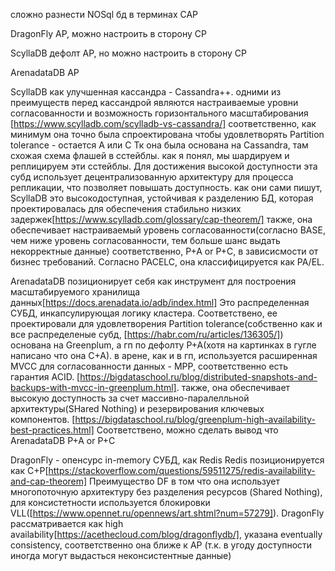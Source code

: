 сложно разнести NOSql бд в терминах САР 

DragonFly AP, можно настроить в сторону CP

ScyllaDB дефолт AP, но можно настроить в сторону CP

ArenadataDB AP 


ScyllaDB как улучшенная кассандра - Cassandra++. 
одними из преимуществ перед кассандрой являются настраиваемые уровни согласованности и возможность горизонтального масштабирования [https://www.scylladb.com/scylladb-vs-cassandra/]
соответственно, как минимум она точно была спроектирована чтобы удовлетворять Partition tolerance - остается A или C
Тк она была основана на Cassandra, там схожая схема флашей в сстейблы. как я понял, мы шардируем и реплицируем эти сстейблы.
Для достижения высокой доступности эта субд использует децентрализованную архитектуру для процесса репликации, что позволяет повышать доступность.
как они сами пишут, ScyllaDB это высокодоступная, устойчивая к разделению БД, которая проектировалась для обеспечения стабильно низких задержек[https://www.scylladb.com/glossary/cap-theorem/]
также, она обеспечивает настраиваемый уровень согласованности(согласно BASE, чем ниже уровень согласованности, тем больше шанс выдать некорректные данные)
соответственно, P+A or P+C, в зависисмости от бизнес требований. Согласно PACELC, она классифицируется как PA/EL.


ArenadataDB позиционирует себя как инструмент для построения масштабируемого хранилища данных[https://docs.arenadata.io/adb/index.html]
Это распределенная СУБД, инкапсулирующая логику кластера. Соответствено, ее проектировали для удовлетворения Partition tolerance(собственно как и все распределеные субд, [https://habr.com/ru/articles/136305/])
основана на Greenplum, а гп по дефолту P+A(хотя на картинках в гугле написано что она C+A). 
в арене, как и в гп, используется расширенная MVCC для согласованности данных - MPP, соответственно есть гарантия ACID. [https://bigdataschool.ru/blog/distributed-snapshots-and-backups-with-mvcc-in-greenplum.html].
также, она обеспечивает высокую доступность за счет массивно-паралелльной архитектуры(SHared Nothing) и резервирования ключевых компонентов. [https://bigdataschool.ru/blog/greenplum-high-availability-best-practices.html]
Соответствено, можно сделать вывод что ArenadataDB P+A or P+C


DragonFly - опенсурс in-memory СУБД, как Redis
Redis позиционируется как C+P[https://stackoverflow.com/questions/59511275/redis-availability-and-cap-theorem]
Преимущество DF в том что она использует многопоточную архитектуру без разделения ресурсов (Shared Nothing), для консистетности используется блокировки VLL([https://www.opennet.ru/opennews/art.shtml?num=57279]).
DragonFly рассматривается как high availability[https://acethecloud.com/blog/dragonflydb/], указана eventually consistency, соответственно она ближе к AP (т.к. в угоду доступности иногда могут выдасться неконсистентные данные)
